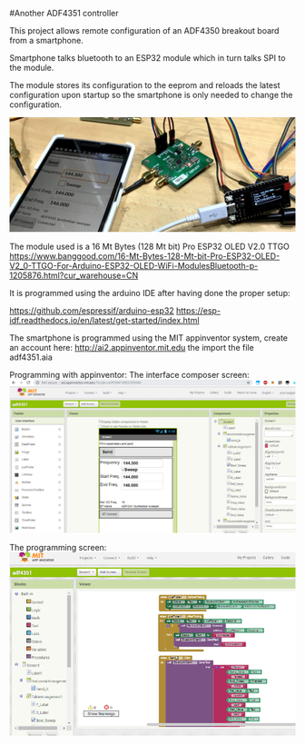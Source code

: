 #Another ADF4351 controller

This project allows remote configuration of an ADF4350 breakout board from a smartphone.

Smartphone talks bluetooth to an ESP32 module which in turn talks SPI to the module.

The module stores its configuration to the eeprom and reloads the latest configuration
upon startup so the smartphone is only needed to change the configuration.

![alt text](./ad4351_demo_pic.jpg)

The module used is a 16 Mt Bytes (128 Mt bit) Pro ESP32 OLED V2.0 TTGO 
https://www.banggood.com/16-Mt-Bytes-128-Mt-bit-Pro-ESP32-OLED-V2_0-TTGO-For-Arduino-ESP32-OLED-WiFi-ModulesBluetooth-p-1205876.html?cur_warehouse=CN

It is programmed using the arduino IDE after having done the proper setup:

https://github.com/espressif/arduino-esp32
https://esp-idf.readthedocs.io/en/latest/get-started/index.html

The smartphone is programmed using the MIT appinventor system, create an account here: http://ai2.appinventor.mit.edu
the import the file adf4351.aia

Programming with appinventor:
The interface composer screen:
![alt_text](./MIT_AppInventor_layout_screen.PNG)

The programming screen:
![alt_text](./MIT_Appinventor_block_programming.PNG)
